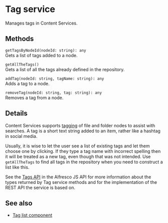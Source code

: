 # Tag service

Manages tags in Content Services.

## Methods

`getTagsByNodeId(nodeId: string): any`<br/>
Gets a list of tags added to a node.

`getAllTheTags()`<br/>
Gets a list of all the tags already defined in the repository.

`addTag(nodeId: string, tagName: string): any`<br/>
Adds a tag to a node.

`removeTag(nodeId: string, tag: string): any`<br/>
Removes a tag from a node.

## Details

Content Services supports
[tagging](http://docs.alfresco.com/5.2/tasks/site-content-tag.html)
of file and folder nodes to assist with searches. A tag is a short
text string added to an item, rather like a hashtag in social media.

Usually, it is wise to let the user see a list of existing tags and let
them choose one by clicking. If they type a tag name with incorrect spelling
then it will be treated as a new tag, even though that was not intended.
Use `getAllTheTags` to find all tags in the repository when you need to
construct a list like this.

See the
[Tags API](https://github.com/Alfresco/alfresco-js-api/blob/master/src/alfresco-core-rest-api/docs/TagsApi.md)
in the Alfresco JS API for more information about the types returned by Tag
service methods and for the implementation of the REST API the service is
based on.

## See also

-   [Tag list component](tag-list.component.md)

